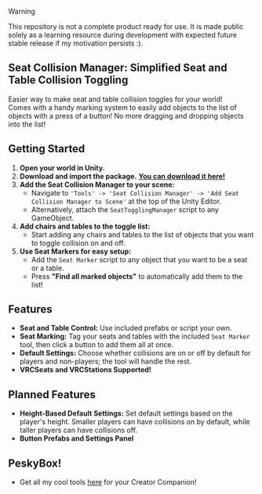 > [!WARNING]
> This repository is not a complete product ready for use. It is made public solely as a learning resource during development with expected future stable release if my motivation persists :).

## Seat Collision Manager: Simplified Seat and Table Collision Toggling
Easier way to make seat and table collision toggles for your world!  
Comes with a handy marking system to easily add objects to the list of objects with a press of a button! No more dragging and dropping objects into the list!

## Getting Started

1. **Open your world in Unity.**
2. **Download and import the package.** [**You can download it here!**]()
3. **Add the Seat Collision Manager to your scene:**
   - Navigate to `'Tools' -> 'Seat Collision Manager' -> 'Add Seat Collision Manager to Scene'` at the top of the Unity Editor.
   - Alternatively, attach the `SeatTogglingManager` script to any GameObject.
4. **Add chairs and tables to the toggle list:**
   - Start adding any chairs and tables to the list of objects that you want to toggle collision on and off.
5. **Use Seat Markers for easy setup:**
   - Add the `Seat Marker` script to any object that you want to be a seat or a table.
   - Press **"Find all marked objects"** to automatically add them to the list!

## Features

- **Seat and Table Control:** Use included prefabs or script your own.
- **Seat Marking:** Tag your seats and tables with the included `Seat Marker` tool, then click a button to add them all at once.
- **Default Settings:** Choose whether collisions are on or off by default for players and non-players; the tool will handle the rest.
- **VRCSeats and VRCStations Supported!**

## Planned Features

- **Height-Based Default Settings:** Set default settings based on the player's height. Smaller players can have collisions on by default, while taller players can have collisions off.
- **Button Prefabs and Settings Panel**

## PeskyBox!
* Get all my cool tools [here]() for your Creator Companion! 
